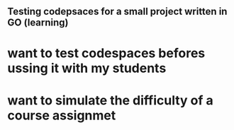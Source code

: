 ## Testing codepsaces for a small project written in GO (learning)
#
# want to test codespaces befores ussing it with my students

# want to simulate the difficulty of a course assignmet